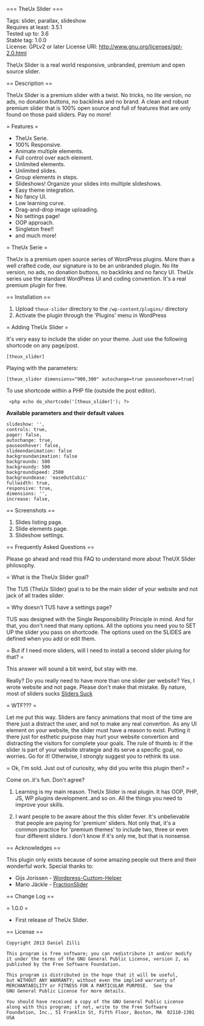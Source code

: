 === TheUx Slider ===

Tags: slider, parallax, slideshow   
Requires at least: 3.5.1   
Tested up to: 3.6   
Stable tag: 1.0.0   
License: GPLv2 or later
License URI: http://www.gnu.org/licenses/gpl-2.0.html

TheUx Slider is a real world responsive, unbranded, premium and open source slider.

== Description ==

TheUx Slider is a premium slider with a twist. No tricks, no lite version, no ads, no donation buttons, no backlinks and no brand. A clean and robust premium slider that is 100% open source and full of features that are only found on those paid sliders. Pay no more!

= Features =

*   TheUx Serie.
*   100% Responsive.
*   Animate multiple elements.
*   Full control over each element.
*   Unlimited elements.
*   Unlimited slides.
*   Group elements in steps.
*   Slideshows! Organize your slides into multiple slideshows.
*   Easy theme integration.
*   No fancy UI.
*   Low learning curve.
*   Drag-and-drop image uploading.
*   No settings page!
*   OOP approach.
*   Singleton free!!
*   and much more!


= TheUx Serie =

TheUx is a premium open source series of WordPress plugins. More than a well crafted code, our signature is to be an unbranded plugin. No lite version, no ads, no donation buttons, no backlinks and no fancy UI. TheUx series use the standard WordPress UI and coding convention. It's a real premium plugin for free.


== Installation ==

1. Upload `theux-slider` directory to the `/wp-content/plugins/` directory
1. Activate the plugin through the 'Plugins' menu in WordPress

= Adding TheUx Slider =

It's very easy to include the slider on your theme. Just use the following shortcode on any page/post.

    [theux_slider]

Playing with the parameters:

    [theux_slider dimensions="900,300" autochange=true pauseonhover=true]


To use shortcode within a PHP file (outside the post editor).
     
     <php echo do_shortcode('[theux_slider]'); ?>


**Available parameters and their default values**

    slideshow: '',
    controls: true,
    pager: false,
    autochange: true,
    pauseonhover: false,
    slideendanimation: false
    backgroundanimation: false
    backgroundx: 500
    backgroundy: 500
    backgroundspeed: 2500
    backgroundease: 'easeOutCubic'   
    fullwidth: true,
    responsive: true,
    dimensions: '',
    increase: false,
      
   
    
== Screenshots ==

1. Slides listing page.
2. Slide elements page.
3. Slideshow settings.



== Frequently Asked Questions ==

Please go ahead and read this FAQ to understand more about TheUX Slider philosophy.


= What is the TheUx Slider goal?

The TUS (TheUx Slider) goal is to be the main slider of your website and not jack of 
all trades slider. 


= Why doesn't TUS have a settings page?

TUS was designed with the Single Responsibility Principle in mind. And for that, you 
don't need that many options. All the options you need you to SET UP the slider you
pass on shortcode. The options used on the SLIDES are defined when you add or edit them.


= But if I need more sliders, will I need to install a second slider pluing for that? =

This answer will sound a bit weird, but stay with me. 

Really? Do you really need to have more than one slider per website? Yes, I wrote website and not 
page. Please don't make that mistake. By nature, most of sliders sucks [Sliders Suck](http://krogsgard.com/2013/sliders-suck)

= WTF??? =

Let me put this way. Sliders are fancy animations that most of the time are there just a distract the 
user, and not to make any real convertion. As any UI element on your website, the slider must have a 
reason to exist. Putting it there just for esthetic purpose may hurt your website convertion and distracting
the visitors for complete your goals. The rule of thumb is: if the slider is part of your website strategie
and its serve a specific goal, no worries. Go for it! Otherwise, I strongly suggest you to rethink its use. 

= Ok, I'm sold. Just out of curiosity, why did you write this plugin then? =

Come on..it's fun. Don't agree? 

1. Learning is my main reason. TheUx Slider is real plugin. It has OOP, PHP, JS, WP plugins development..and so on.
All the things you need to improve your skills. 

1. I want people to be aware about the this slider fever. It's unbelievable that people are paying for 'premium' sliders.
Not only that, it's a common practice for 'premium themes' to include two, three or even four different sliders. I don't 
know if it's only me, but that is nonsense.


== Acknowledges ==

 This plugin only exists because of some amazing people out there and their wonderful work. Special thanks to:

* Gijs Jorissen - [Wordpress-Cuztom-Helper](http://https://github.com/Gizburdt/Wordpress-Cuztom-Helper)
* Mario Jäckle - [FractionSlider](http://http://jacksbox.de/stuff/jquery-fractionslider/)


== Change Log ==

= 1.0.0 =

* First release of TheUx Slider.


== License ==
	
	Copyright 2013 Daniel Zilli

    This program is free software; you can redistribute it and/or modify
    it under the terms of the GNU General Public License, version 2, as 
    published by the Free Software Foundation.

    This program is distributed in the hope that it will be useful,
    but WITHOUT ANY WARRANTY; without even the implied warranty of
    MERCHANTABILITY or FITNESS FOR A PARTICULAR PURPOSE.  See the
    GNU General Public License for more details.

    You should have received a copy of the GNU General Public License
    along with this program; if not, write to the Free Software
    Foundation, Inc., 51 Franklin St, Fifth Floor, Boston, MA  02110-1301 USA
